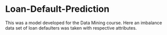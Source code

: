 # Loan-Default-Prediction
This was a model developed for the Data Mining course. Here an imbalance data set of loan defaulters was taken with respective attributes. 
